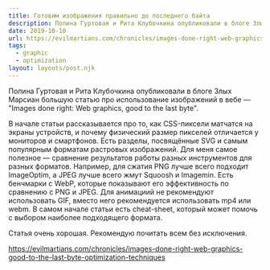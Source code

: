 ```yaml
---
title: Готовим изображения правильно до последнего байта
description: Полина Гуртовая и Рита Клубочкина опубликовали в блоге Злых Марсиан большую статью про использование изображений в вебе
date: 2019-10-10
url: https://evilmartians.com/chronicles/images-done-right-web-graphics-good-to-the-last-byte-optimization-techniques
tags:
  - graphic
  - optimization
layout: layouts/post.njk
---
```

Полина Гуртовая и Рита Клубочкина опубликовали в блоге Злых Марсиан большую статью про использование изображений в вебе — "Images done right: Web graphics, good to the last byte".

В начале статьи рассказывается про то, как CSS-пиксели матчатся на экраны устройств, и почему физический размер пикселей отличается у мониторов и смартфонов. Есть разделы, посвящённые SVG и самым популярным форматам растровых изображений. Для меня самое полезное — сравнение результатов работы разных инструментов для разных форматов. Например, для сжатия PNG лучше всего подходит ImageOptim, а JPEG лучше всего жмут Squoosh и Imagemin. Есть бенчмарки с WebP, которые показывают его эффективность по сравнению с PNG и JPEG. Для анимациий не рекомендуют использовать GIF, вместо него рекомендуется использовать mp4 или webm. В самом начале статьи есть cheat-sheet, который может помочь с выбором наиболее подходящего формата.

Статья очень хорошая. Рекомендую почитать всем без исключения.

https://evilmartians.com/chronicles/images-done-right-web-graphics-good-to-the-last-byte-optimization-techniques
